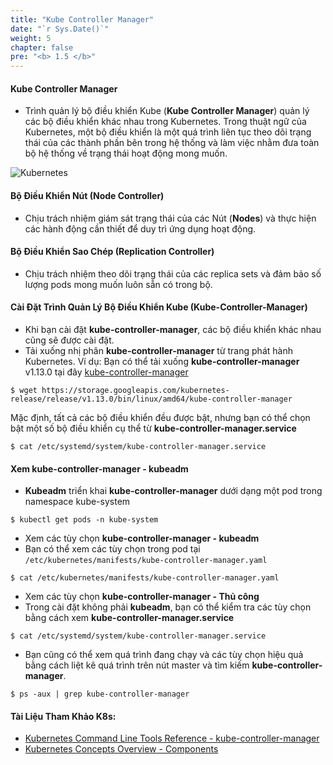 ```yaml
---
title: "Kube Controller Manager"
date: "`r Sys.Date()`"
weight: 5
chapter: false
pre: "<b> 1.5 </b>"
---
```


#### **Kube Controller Manager**

- Trình quản lý bộ điều khiển Kube (**Kube Controller Manager**) quản lý các bộ điều khiển khác nhau trong Kubernetes. Trong thuật ngữ của Kubernetes, một bộ điều khiển là một quá trình liên tục theo dõi trạng thái của các thành phần bên trong hệ thống và làm việc nhằm đưa toàn bộ hệ thống về trạng thái hoạt động mong muốn.

![Kubernetes](/images/4/0006.png?featherlight=false&width=60pc)

#### **Bộ Điều Khiển Nút (Node Controller)**

- Chịu trách nhiệm giám sát trạng thái của các Nút (**Nodes**) và thực hiện các hành động cần thiết để duy trì ứng dụng hoạt động.

#### **Bộ Điều Khiển Sao Chép (Replication Controller)**

- Chịu trách nhiệm theo dõi trạng thái của các replica sets và đảm bảo số lượng pods mong muốn luôn sẵn có trong bộ.

#### **Cài Đặt Trình Quản Lý Bộ Điều Khiển Kube (Kube-Controller-Manager)**

- Khi bạn cài đặt **kube-controller-manager**, các bộ điều khiển khác nhau cũng sẽ được cài đặt.
- Tải xuống nhị phân **kube-controller-manager** từ trang phát hành Kubernetes. Ví dụ: Bạn có thể tải xuống **kube-controller-manager** v1.13.0 tại đây [kube-controller-manager](https://storage.googleapis.com/kubernetes-release/release/v1.13.0/bin/linux/amd64/kube-controller-manager)

```
$ wget https://storage.googleapis.com/kubernetes-release/release/v1.13.0/bin/linux/amd64/kube-controller-manager
```

Mặc định, tất cả các bộ điều khiển đều được bật, nhưng bạn có thể chọn bật một số bộ điều khiển cụ thể từ **kube-controller-manager.service**

```
$ cat /etc/systemd/system/kube-controller-manager.service
```

#### **Xem kube-controller-manager - kubeadm**

- **Kubeadm** triển khai **kube-controller-manager** dưới dạng một pod trong namespace kube-system

```
$ kubectl get pods -n kube-system
```

- Xem các tùy chọn **kube-controller-manager - kubeadm**
- Bạn có thể xem các tùy chọn trong pod tại `/etc/kubernetes/manifests/kube-controller-manager.yaml`

```
$ cat /etc/kubernetes/manifests/kube-controller-manager.yaml
```

- Xem các tùy chọn **kube-controller-manager - Thủ công**
- Trong cài đặt không phải **kubeadm**, bạn có thể kiểm tra các tùy chọn bằng cách xem **kube-controller-manager.service**

```
$ cat /etc/systemd/system/kube-controller-manager.service
```

- Bạn cũng có thể xem quá trình đang chạy và các tùy chọn hiệu quả bằng cách liệt kê quá trình trên nút master và tìm kiếm **kube-controller-manager**.

```
$ ps -aux | grep kube-controller-manager
```

#### **Tài Liệu Tham Khảo K8s:**

- [Kubernetes Command Line Tools Reference - kube-controller-manager](https://kubernetes.io/docs/reference/command-line-tools-reference/kube-controller-manager/)
- [Kubernetes Concepts Overview - Components](https://kubernetes.io/docs/concepts/overview/components/)
